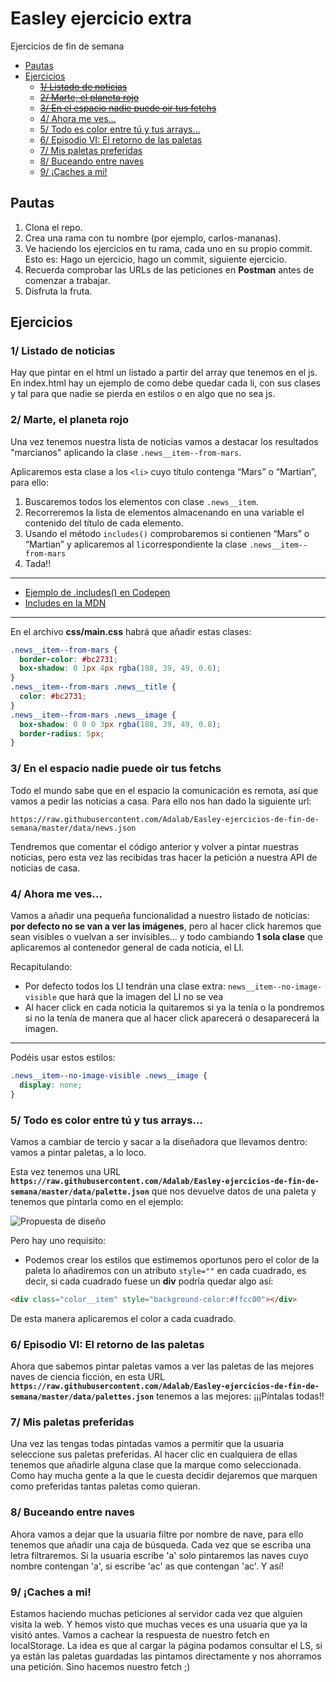 # Easley ejercicio extra

Ejercicios de fin de semana

<!-- TOC depthFrom:2 -->

- [Pautas](#pautas)
- [Ejercicios](#ejercicios)
  - ~~[1/ Listado de noticias](#1-listado-de-noticias)~~
  - ~~[2/ Marte, el planeta rojo](#2-marte-el-planeta-rojo)~~
  - ~~[3/ En el espacio nadie puede oir tus fetchs](#3-en-el-espacio-nadie-puede-oir-tus-fetchs)~~
  - [4/ Ahora me ves...](#4-ahora-me-ves)
  - [5/ Todo es color entre tú y tus arrays...](#5-todo-es-color-entre-tú-y-tus-arrays)
  - [6/ Episodio VI: El retorno de las paletas](#6-episodio-vi-el-retorno-de-las-paletas)
  - [7/ Mis paletas preferidas](#7-mis-paletas-preferidas)
  - [8/ Buceando entre naves](#8-buceando-entre-naves)
  - [9/ ¡Caches a mi!](#9-¡caches-a-mi)

<!-- /TOC -->

## Pautas

1. Clona el repo.
2. Crea una rama con tu nombre (por ejemplo, carlos-mananas).
3. Ve haciendo los ejercicios en tu rama, cada uno en su propio commit. Esto es: Hago un ejercicio, hago un commit, siguiente ejercicio.
4. Recuerda comprobar las URLs de las peticiones en **Postman** antes de comenzar a trabajar.
5. Disfruta la fruta.

## Ejercicios

### 1/ Listado de noticias

Hay que pintar en el html un listado a partir del array que tenemos en el js.
En index.html hay un ejemplo de como debe quedar cada li, con sus clases y tal para que nadie se pierda en estilos o en algo que no sea js.

### 2/ Marte, el planeta rojo

Una vez tenemos nuestra lista de noticias vamos a destacar los resultados "marcianos" aplicando la clase `.news__item--from-mars`.

Aplicaremos esta clase a los `<li>` cuyo título contenga “Mars” o “Martian”, para ello:

1. Buscaremos todos los elementos con clase `.news__item`.
2. Recorreremos la lista de elementos almacenando en una variable el contenido del título de cada elemento.
3. Usando el método `includes()` comprobaremos si contienen “Mars” o “Martian” y aplicaremos al `li`correspondiente la clase `.news__item--from-mars`
4. Tada!!

---

- [Ejemplo de .includes() en Codepen](https://codepen.io/adalab/pen/WKoLGJ?editors=1111)
- [Includes en la MDN](https://developer.mozilla.org/en-US/docs/Web/JavaScript/Reference/Global_Objects/String/includes)

---

En el archivo **css/main.css** habrá que añadir estas clases:

```css
.news__item--from-mars {
  border-color: #bc2731;
  box-shadow: 0 1px 4px rgba(188, 39, 49, 0.6);
}
.news__item--from-mars .news__title {
  color: #bc2731;
}
.news__item--from-mars .news__image {
  box-shadow: 0 0 0 3px rgba(188, 39, 49, 0.8);
  border-radius: 5px;
}
```

### 3/ En el espacio nadie puede oir tus fetchs

Todo el mundo sabe que en el espacio la comunicación es remota, así que vamos a pedir las noticias a casa. Para ello nos han dado la siguiente url:

```
https://raw.githubusercontent.com/Adalab/Easley-ejercicios-de-fin-de-semana/master/data/news.json
```

Tendremos que comentar el código anterior y volver a pintar nuestras noticias, pero esta vez las recibidas tras hacer la petición a nuestra API de noticias de casa.

### 4/ Ahora me ves...

Vamos a añadir una pequeña funcionalidad a nuestro listado de noticias: **por defecto no se van a ver las imágenes**, pero al hacer click haremos que sean visibles o vuelvan a ser invisibles... y todo cambiando **1 sola clase** que aplicaremos al contenedor general de cada noticia, el LI.

Recapitulando:

- Por defecto todos los LI tendrán una clase extra: `news__item--no-image-visible` que hará que la imagen del LI no se vea
- Al hacer click en cada noticia la quitaremos si ya la tenía o la pondremos si no la tenía de manera que al hacer click aparecerá o desaparecerá la imagen.

---

Podéis usar estos estilos:

```css
.news__item--no-image-visible .news__image {
  display: none;
}
```

### 5/ Todo es color entre tú y tus arrays...

Vamos a cambiar de tercio y sacar a la diseñadora que llevamos dentro: vamos a pintar paletas, a lo loco.

Esta vez tenemos una URL **`https://raw.githubusercontent.com/Adalab/Easley-ejercicios-de-fin-de-semana/master/data/palette.json`** que nos devuelve datos de una paleta y tenemos que pintarla como en el ejemplo:

![Propuesta de diseño](assets/images/paleta.png)

Pero hay uno requisito:

- Podemos crear los estilos que estimemos oportunos pero el color de la paleta lo añadiremos con un atributo `style=""` en cada cuadrado, es decir, si cada cuadrado fuese un **div** podría quedar algo así:

```html
<div class="color__item" style="background-color:#ffcc00"></div>
```

De esta manera aplicaremos el color a cada cuadrado.

### 6/ Episodio VI: El retorno de las paletas

Ahora que sabemos pintar paletas vamos a ver las paletas de las mejores naves de ciencia ficción, en esta URL **`https://raw.githubusercontent.com/Adalab/Easley-ejercicios-de-fin-de-semana/master/data/palettes.json`** tenemos a las mejores: ¡¡¡Píntalas todas!!

### 7/ Mis paletas preferidas

Una vez las tengas todas pintadas vamos a permitir que la usuaria seleccione sus paletas preferidas. Al hacer clic en cualquiera de ellas tenemos que añadirle alguna clase que la marque como seleccionada. Como hay mucha gente a la que le cuesta decidir dejaremos que marquen como preferidas tantas paletas como quieran.

### 8/ Buceando entre naves

Ahora vamos a dejar que la usuaria filtre por nombre de nave, para ello tenemos que añadir una caja de búsqueda. Cada vez que se escriba una letra filtraremos. Si la usuaria escribe 'a' solo pintaremos las naves cuyo nombre contengan 'a', si escribe 'ac' as que contengan 'ac'. Y así!

### 9/ ¡Caches a mi!

Estamos haciendo muchas peticiones al servidor cada vez que alguien visita la web. Y hemos visto que muchas veces es una usuaria que ya la visitó antes. Vamos a cachear la respuesta de nuestro fetch en localStorage.
La idea es que al cargar la página podamos consultar el LS, si ya están las paletas guardadas las pintamos directamente y nos ahorramos una petición. Sino hacemos nuestro fetch ;)
